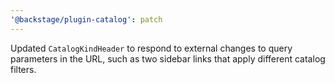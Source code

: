 ```yaml
---
'@backstage/plugin-catalog': patch
---
```


Updated `CatalogKindHeader` to respond to external changes to query parameters in the URL, such as two sidebar links that apply different catalog filters.
